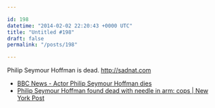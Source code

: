 ```yaml
---

id: 198
datetime: "2014-02-02 22:20:43 +0000 UTC"
title: "Untitled #198"
draft: false
permalink: "/posts/198"

---
```


Philip Seymour Hoffman is dead. http://sadnat.com 

 
 * [BBC News - Actor Philip Seymour Hoffman dies](http://www.bbc.co.uk/news/world-us-canada-26009575)
 * [Philip Seymour Hoffman found dead with needle in arm: cops | New York Post](http://nypost.com/2014/02/02/philip-seymour-hoffman-found-dead-in-his-apartment/)


